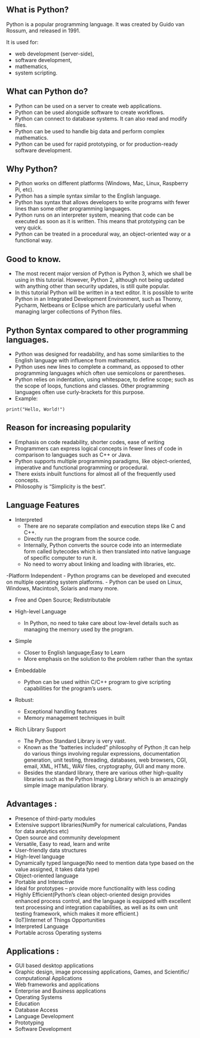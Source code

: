 ## What is Python?

Python is a popular programming language. It was created by Guido van Rossum, and released in 1991.

It is used for:

- web development (server-side),
- software development,
- mathematics,
- system scripting.

## What can Python do?

- Python can be used on a server to create web applications.
- Python can be used alongside software to create workflows.
- Python can connect to database systems. It can also read and modify files.
- Python can be used to handle big data and perform complex mathematics.
- Python can be used for rapid prototyping, or for production-ready software development.

## Why Python?

- Python works on different platforms (Windows, Mac, Linux, Raspberry Pi, etc).
- Python has a simple syntax similar to the English language.
- Python has syntax that allows developers to write programs with fewer lines than some other programming languages.
- Python runs on an interpreter system, meaning that code can be executed as soon as it is written. This means that prototyping can be very quick.
- Python can be treated in a procedural way, an object-oriented way or a functional way.

## Good to know.

- The most recent major version of Python is Python 3, which we shall be using in this tutorial. However, Python 2, although not being updated with anything other than security updates, is still quite popular.
- In this tutorial Python will be written in a text editor. It is possible to write Python in an Integrated Development Environment, such as Thonny, Pycharm, Netbeans or Eclipse which are particularly useful when managing larger collections of Python files.

## Python Syntax compared to other programming languages.

- Python was designed for readability, and has some similarities to the English language with influence from mathematics.
- Python uses new lines to complete a command, as opposed to other programming languages which often use semicolons or parentheses.
- Python relies on indentation, using whitespace, to define scope; such as the scope of loops, functions and classes. Other programming languages often use curly-brackets for this purpose.
- Example: 
```
print("Hello, World!")
```

## Reason for increasing popularity

- Emphasis on code readability, shorter codes, ease of writing
- Programmers can express logical concepts in fewer lines of code in comparison to languages such as C++ or Java.
- Python supports multiple programming paradigms, like object-oriented, imperative and functional programming or procedural.
- There exists inbuilt functions for almost all of the frequently used concepts.
- Philosophy is “Simplicity is the best”.

## Language Features

- Interpreted
   - There are no separate compilation and execution steps like C and C++.
   - Directly run the program from the source code.
   - Internally, Python converts the source code into an intermediate form called bytecodes which is then translated into native language of       specific computer to run it.
   - No need to worry about linking and loading with libraries, etc.
  
 -Platform Independent
    - Python programs can be developed and executed on multiple operating system platforms.
    - Python can be used on Linux, Windows, Macintosh, Solaris and many more.

 - Free and Open Source; Redistributable  
 - High-level Language
    - In Python, no need to take care about low-level details such as managing the memory used by the program.
 
 - Simple
    - Closer to English language;Easy to Learn
    - More emphasis on the solution to the problem rather than the syntax

- Embeddable
    - Python can be used within C/C++ program to give scripting capabilities for the program’s users.


- Robust:
    - Exceptional handling features
    - Memory management techniques in built

- Rich Library Support
    
    - The Python Standard Library is very vast.
    - Known as the “batteries included” philosophy of Python ;It can help do various things involving regular expressions, documentation generation, unit testing, threading, databases, web browsers, CGI, email, XML, HTML, WAV files, cryptography, GUI and many more.
    - Besides the standard library, there are various other high-quality libraries such as the Python Imaging Library which is an amazingly simple image manipulation library.


## Advantages : 

- Presence of third-party modules 
- Extensive support libraries(NumPy for numerical calculations, Pandas for data analytics etc) 
- Open source and community development 
- Versatile, Easy to read, learn and write
- User-friendly data structures 
- High-level language 
- Dynamically typed language(No need to mention data type based on the value assigned, it takes data type) 
- Object-oriented language 
- Portable and Interactive
- Ideal for prototypes – provide more functionality with less coding
- Highly Efficient(Python’s clean object-oriented design provides enhanced process control, and the language is equipped with excellent text processing and integration capabilities, as well as its own unit testing framework, which makes it more efficient.)
- (IoT)Internet of Things Opportunities
- Interpreted Language
- Portable across Operating systems 

## Applications : 

- GUI based desktop applications
- Graphic design, image processing applications, Games, and Scientific/ computational Applications
- Web frameworks and applications 
- Enterprise and Business applications 
- Operating Systems 
- Education
- Database Access
- Language Development 
- Prototyping 
- Software Development







